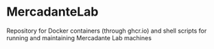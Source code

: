 # MercadanteLab

Repository for Docker containers (through ghcr.io) and shell scripts for running and maintaining Mercadante Lab machines
